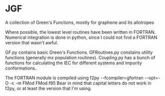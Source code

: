 # JGF
A collection of Green's Functions, mostly for graphene and its allotropes

Where possible, the lowest level routines have been written in FORTRAN.
Numerical integration is done in python, since I could not find a FORTRAN version that wasn't awful.

GF.py contains basic Green's Functions.
GFRoutines.py constains utility functions (generally mx population routines).
Coupling.py has a bunch of functions for calculating the IEC for different systems and impurity conformations..

The FORTRAN module is compiled using
f2py --fcompiler=gfortran --opt=-O -c -m FMod FMod.f95 
Bear in mind that capital letters do not work in f2py, or at least the version that I'm using.
